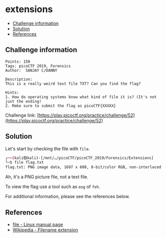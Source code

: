 # extensions

- [Challenge information](#challenge-information)
- [Solution](#solution)
- [References](#references)

## Challenge information
```
Points: 150
Tags: picoCTF 2019, Forensics
Author:  SANJAY C/DANNY

Description:
This is a really weird text file TXT? Can you find the flag?

Hints:
1. How do operating systems know what kind of file it is? (It's not just the ending!
2. Make sure to submit the flag as picoCTF{XXXXX}
```
Challenge link: [https://play.picoctf.org/practice/challenge/52](https://play.picoctf.org/practice/challenge/52)

## Solution

Let's start by checking the file with `file`.
```bash
┌──(kali㉿kali)-[/mnt/…/picoCTF/picoCTF_2019/Forensics/Extensions]
└─$ file flag.txt 
flag.txt: PNG image data, 1697 x 608, 8-bit/color RGB, non-interlaced
```

Ah, it's a PNG picture file, not a text file.

To view the flag use a tool such as `eog` of `feh`.

For additional information, please see the references below.

## References

- [file - Linux manual page](https://man7.org/linux/man-pages/man1/file.1.html)
- [Wikipedia - Filename extension](https://en.wikipedia.org/wiki/Filename_extension)
